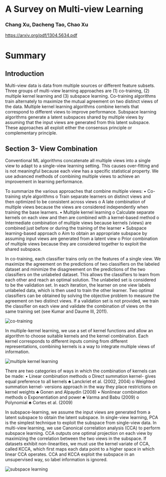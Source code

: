 # A Survey on Multi-view Learning
### Chang Xu, Dacheng Tao, Chao Xu
https://arxiv.org/pdf/1304.5634.pdf

# Summary

## Introduction
Multi-view data is data from multiple sources or different feature subsets. Three groups of multi-view learning approaches are (1) co-training, (2) multiple kernel learning and (3) subspace learning. Co-training algorithms train alternately to maximize the mutual agreement on two distinct views of the data. Multiple kernel learning algorithms combine kernels that correspond to different views to improve performance. Subspace learning algorithms generate a latent subspaces shared by multiple views by assuming that the input views are generated from this latent subspace. These approaches all exploit either the consensus principle or complementary principle. 

## Section 3- View Combination
Conventional ML algorithms concatenate all multiple views into a single view to adapt to a single-view learning setting. This causes over-fitting and is not meaningful because each view has a specific statistical property. We use advanced methods of combining multiple views to achieve an improvement in learning performance.

To summarize the various approaches that combine multiple views:
•	Co-training style algorithms
o	Train separate learners on distinct views and then optimized to be consistent across views
o	A late combination of multiple views because the views are considered independently when training the base learners.
•	Multiple kernel learning
o	Calculate separate kernels on each view and then are combined with a kernel-based method
o	Intermediate combination of multiple views because kernels (views) are combined just before or during the training of the learner
•	Subspace learning-based approach
o	Aim to obtain an appropriate subspace by assuming input views are generated from a latent view
o	Prior combination of multiple views because they are considered together to exploit the shared subspace.


In co-training, each classifier trains only on the features of a single view. We maximize the agreement on the predictions of two classifiers on the labeled dataset and minimize the disagreement on the predictions of the two classifiers on the unlabeled dataset. This allows the classifiers to learn from each other and reach an optimal solution. The unlabeled set is considered to be the validation set. In each iteration, the learner on one view labels unlabeled data, which is then used to train the other learner. Two optimal classifiers can be obtained by solving the objective problem to measure the agreement on two distinct views. If a validation set is not provided, we train the classifier on each view and validate the combination of views on the same training set (see Kumar and Daume III, 2011).

![co-training](https://user-images.githubusercontent.com/27905822/64492047-88b65700-d23d-11e9-8219-7b797fd0bfa4.png)

In multiple-kernel learning, we use a set of kernel functions and allow an algorithm to choose suitable kernels and the kernel combination. Each kernel corresponds to different inputs coming from different representations, combining kernels is a way to integrate multiple views of information. 

![multiple kernel learning](https://user-images.githubusercontent.com/27905822/64492048-88b65700-d23d-11e9-9b28-dbeee5d294ac.png)

There are two categories of ways in which the combination of kernels can be made:
•	Linear combination methods
o	Direct summation kernel- gives equal preference to all kernels
♣	Lanckriet et al. (2002, 2004)
o	Weighted summation kernel- versions approach in the way they place restrictions on kernel weights
♣	Gonen and Alpaydin (2008)
•	Nonlinear combination methods
o	Exponentiation and power
♣	Varma and Babu (2009)
o	Polynomial
♣	Cortes et al. (2009)

In subspace-learning, we assume the input views are generated from a latent subspace to obtain the latent subspace. In single-view learning, PCA is the simplest technique to exploit the subspace from single-view data. In multi-view learning, we use Canonical correlation analysis (CCA) to perform subspace learning. CCA outputs one optimal projection on each view by maximizing the correlation between the two views in the subspace. If datasets exhibit non-linearities, we must use the kernel variate of CCA, called KCCA, which first maps each data point to a higher space in which linear CCA operates. CCA and KCCA exploit the subspace in an unsupervised way, so label information is ignored.

![subspace learning](https://user-images.githubusercontent.com/27905822/64492049-88b65700-d23d-11e9-8887-bd96b793cdbf.png)



